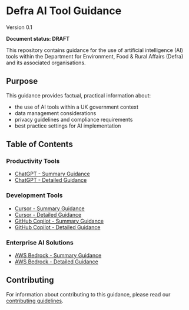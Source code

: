 # Defra AI Tool Guidance
Version 0.1

**Document status: DRAFT**

This repository contains guidance for the use of artificial intelligence (AI) tools within the Department for Environment, Food & Rural Affairs (Defra) and its associated organisations.

## Purpose

This guidance provides factual, practical information about:
- the use of AI tools within a UK government context
- data management considerations
- privacy guidelines and compliance requirements
- best practice settings for AI implementation

## Table of Contents

### Productivity Tools
- [ChatGPT - Summary Guidance](tool-guidance/chat-gpt-summary.md)
- [ChatGPT - Detailed Guidance](tool-guidance/chat-gpt-detailed.md)

### Development Tools
- [Cursor - Summary Guidance](tool-guidance/cursor-summary.md)
- [Cursor - Detailed Guidance](tool-guidance/cursor-detailed.md)
- [GitHub Copilot - Summary Guidance](tool-guidance/github-copilot-summary.md)
- [GitHub Copilot - Detailed Guidance](tool-guidance/github-copilot-detailed.md)

### Enterprise AI Solutions
- [AWS Bedrock - Summary Guidance](tool-guidance/aws-bedrock-summary.md)
- [AWS Bedrock - Detailed Guidance](tool-guidance/aws-bedrock-detailed-todd.md) 

## Contributing

For information about contributing to this guidance, please read our [contributing guidelines](CONTRIBUTING.md).
